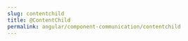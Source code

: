 ```yaml
---
slug: contentchild
title: @ContentChild
permalink: angular/component-communication/contentchild
---
```


